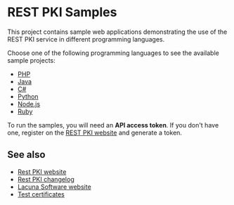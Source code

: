 REST PKI Samples
================

This project contains sample web applications demonstrating the use of the REST PKI service in
different programming languages.

Choose one of the following programming languages to see the available sample projects:

* [PHP](PHP/)
* [Java](Java/)
* [C#](CSharp/)
* [Python](Python/)
* [Node.js](NodeJS/)
* [Ruby](Ruby/)

To run the samples, you will need an **API access token**. If you don't have one, register on the
[REST PKI website](https://pki.rest/) and generate a token.

See also
--------

* [Rest PKI website](https://pki.rest/)
* [Rest PKI changelog](https://github.com/LacunaSoftware/RestPkiSamples/blob/master/RESTPKI%20CHANGELOG.md)
* [Lacuna Software website](https://www.lacunasoftware.com/)
* [Test certificates](TestCertificates.md)
